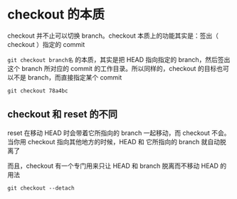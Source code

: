 # checkout 的本质

checkout 并不止可以切换 branch。checkout 本质上的功能其实是：签出（ checkout ）指定的 commit

`git checkout branch名` 的本质，其实是把 HEAD 指向指定的 branch，然后签出这个 branch 所对应的 commit 的工作目录。所以同样的，checkout 的目标也可以不是 branch，而直接指定某个 commit

`git checkout 78a4bc`

## checkout 和 reset 的不同

reset 在移动 HEAD 时会带着它所指向的 branch 一起移动，而 checkout 不会。当你用 checkout 指向其他地方的时候，HEAD 和 它所指向的 branch 就自动脱离了

而且，checkout 有一个专门用来只让 HEAD 和 branch 脱离而不移动 HEAD 的用法

`git checkout --detach`
